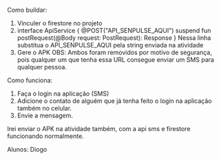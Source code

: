 Como buildar:
1) Vinculer o firestore no projeto
2)  interface ApiService {
    @POST("API_SENPULSE_AQUI")
    suspend fun postRequest(@Body request: PostRequest): Response<Unit>
}
Nessa linha substitua o API_SENPULSE_AQUI pela string enviada na atividade
3) Gere o APK
OBS: Ambos foram removidos por motivo de segurança, pois qualquer um que tenha essa URL consegue enviar um SMS para qualquer pessoa.

Como funciona:
1) Faça o login na aplicação (SMS)
2) Adicione o contato de alguém que já tenha feito o login na aplicação também no celular.
3) Envie a mensagem.

Irei enviar o APK na atividade também, com a api sms e firestore funcionando normalmente.

Alunos: Diogo
